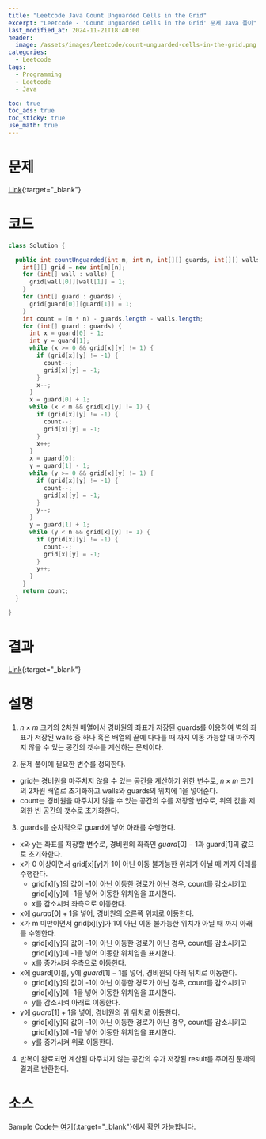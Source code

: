 ```yaml
---
title: "Leetcode Java Count Unguarded Cells in the Grid"
excerpt: "Leetcode - 'Count Unguarded Cells in the Grid' 문제 Java 풀이"
last_modified_at: 2024-11-21T18:40:00
header:
  image: /assets/images/leetcode/count-unguarded-cells-in-the-grid.png
categories:
  - Leetcode
tags:
  - Programming
  - Leetcode
  - Java

toc: true
toc_ads: true
toc_sticky: true
use_math: true
---
```

# 문제
[Link](https://leetcode.com/problems/count-unguarded-cells-in-the-grid/){:target="_blank"}

# 코드
```java
class Solution {

  public int countUnguarded(int m, int n, int[][] guards, int[][] walls) {
    int[][] grid = new int[m][n];
    for (int[] wall : walls) {
      grid[wall[0]][wall[1]] = 1;
    }
    for (int[] guard : guards) {
      grid[guard[0]][guard[1]] = 1;
    }
    int count = (m * n) - guards.length - walls.length;
    for (int[] guard : guards) {
      int x = guard[0] - 1;
      int y = guard[1];
      while (x >= 0 && grid[x][y] != 1) {
        if (grid[x][y] != -1) {
          count--;
          grid[x][y] = -1;
        }
        x--;
      }
      x = guard[0] + 1;
      while (x < m && grid[x][y] != 1) {
        if (grid[x][y] != -1) {
          count--;
          grid[x][y] = -1;
        }
        x++;
      }
      x = guard[0];
      y = guard[1] - 1;
      while (y >= 0 && grid[x][y] != 1) {
        if (grid[x][y] != -1) {
          count--;
          grid[x][y] = -1;
        }
        y--;
      }
      y = guard[1] + 1;
      while (y < n && grid[x][y] != 1) {
        if (grid[x][y] != -1) {
          count--;
          grid[x][y] = -1;
        }
        y++;
      }
    }
    return count;
  }

}
```

# 결과
[Link](https://leetcode.com/problems/count-unguarded-cells-in-the-grid/submissions/1459078417/){:target="_blank"}

# 설명
1. $n \times m$ 크기의 2차원 배열에서 경비원의 좌표가 저장된 guards를 이용하여 벽의 좌표가 저장된 walls 중 하나 혹은 배열의 끝에 다다를 때 까지 이동 가능할 때 마주치지 않을 수 있는 공간의 갯수를 계산하는 문제이다.

2. 문제 풀이에 필요한 변수를 정의한다.
- grid는 경비원을 마주치지 않을 수 있는 공간을 계산하기 위한 변수로, $n \times m$ 크기의 2차원 배열로 초기화하고 walls와 guards의 위치에 1을 넣어준다.
- count는 경비원을 마주치지 않을 수 있는 공간의 수를 저장할 변수로, 위의 값을 제외한 빈 공간의 갯수로 초기화한다.

3. guards를 순차적으로 guard에 넣어 아래를 수행한다.
- x와 y는 좌표를 저장할 변수로, 경비원의 좌측인 $guard[0] - 1$과 guard[1]의 값으로 초기화한다.
- x가 0 이상이면서 grid[x][y]가 1이 아닌 이동 불가능한 위치가 아닐 때 까지 아래를 수행한다.
  - grid[x][y]의 값이 -1이 아닌 이동한 경로가 아닌 경우, count를 감소시키고 grid[x][y]에 -1을 넣어 이동한 위치임을 표시한다.
  - x를 감소시켜 좌측으로 이동한다.
- x에 $gurad[0] + 1$을 넣어, 경비원의 오른쪽 위치로 이동한다.
- x가 m 미만이면서 grid[x][y]가 1이 아닌 이동 불가능한 위치가 아닐 때 까지 아래를 수행한다.
  - grid[x][y]의 값이 -1이 아닌 이동한 경로가 아닌 경우, count를 감소시키고 grid[x][y]에 -1을 넣어 이동한 위치임을 표시한다.
  - x를 증가시켜 우측으로 이동한다.
- x에 guard[0]를, y에 $guard[1] - 1$를 넣어, 경비원의 아래 위치로 이동한다.
  - grid[x][y]의 값이 -1이 아닌 이동한 경로가 아닌 경우, count를 감소시키고 grid[x][y]에 -1을 넣어 이동한 위치임을 표시한다.
  - y를 감소시켜 아래로 이동한다.
- y에 $guard[1] + 1$을 넣어, 경비원의 위 위치로 이동한다.
  - grid[x][y]의 값이 -1이 아닌 이동한 경로가 아닌 경우, count를 감소시키고 grid[x][y]에 -1을 넣어 이동한 위치임을 표시한다.
  - y를 증가시켜 위로 이동한다.

4. 반복이 완료되면 계산된 마주치지 않는 공간의 수가 저장된 result를 주어진 문제의 결과로 반환한다.

# 소스
Sample Code는 [여기](https://github.com/GracefulSoul/leetcode/blob/master/src/main/java/gracefulsoul/problems/CountUnguardedCellsInTheGrid.java){:target="_blank"}에서 확인 가능합니다.